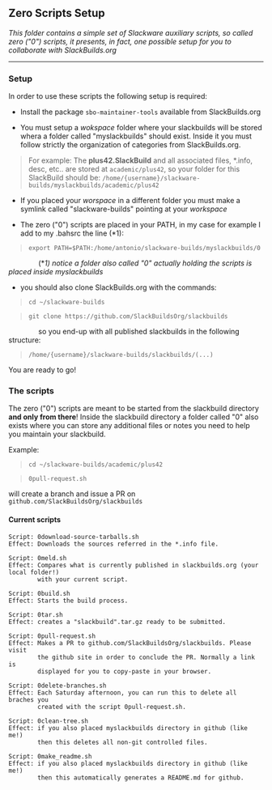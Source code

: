 ## Zero Scripts Setup

*This folder contains a simple set of Slackware auxiliary scripts, so called zero ("0") scripts, it presents, in fact, one possible setup for you to collaborate with SlackBuilds.org*

---

### Setup
In order to use these scripts the following setup is required:

* Install the package `sbo-maintainer-tools` available from SlackBuilds.org

* You must setup a *wokspace* folder where your slackbuilds will be stored whera a folder called "myslackbuilds" should exist. Inside it you must follow strictly the organization of categories from SlackBuilds.org.
>For example: The **plus42.SlackBuild** and all associated files, *.info, desc, etc.. are stored at `academic/plus42`, so your folder for this SlackBuild should be:
> `/home/{username}/slackware-builds/myslackbuilds/academic/plus42`

* If you placed your *worspace* in a different folder you must make a symlink called "slackware-builds" pointing at your *workspace*

* The zero ("0") scripts are placed in your PATH, in my case for example I add to my .bahsrc the line (*1):
> `export PATH=$PATH:/home/antonio/slackware-builds/myslackbuilds/0`

&nbsp;&nbsp;&nbsp;&nbsp;&nbsp;&nbsp;&nbsp;&nbsp;&nbsp;&nbsp;&nbsp;&nbsp;&nbsp;&nbsp;
(**1) notice a folder also called "0" actually holding the scripts is placed inside myslackbuilds*

* you should also clone SlackBuilds.org with the commands:
> `cd ~/slackware-builds`

> `git clone https://github.com/SlackBuildsOrg/slackbuilds`

&nbsp;&nbsp;&nbsp;&nbsp;&nbsp;&nbsp;&nbsp;&nbsp;&nbsp;&nbsp;&nbsp;&nbsp;&nbsp;&nbsp;
so you end-up with all published slackbuilds in the following structure:
> `/home/{username}/slackware-builds/slackbuilds/(...)`

You are ready to go!

### The scripts
The zero ("0") scripts are meant to be started from the slackbuild directory **and only from there**! Inside the slackbuild directory a folder called "0" also exists where you can store any additional files or notes you need to help you maintain your slackbuild.

Example:
> `cd ~/slackware-builds/academic/plus42`

> `0pull-request.sh`

will create a branch and issue a PR on `github.com/SlackBuildsOrg/slackbuilds` 

#### Current scripts

    Script: 0download-source-tarballs.sh
    Effect: Downloads the sources referred in the *.info file.

    Script: 0meld.sh
    Effect: Compares what is currently published in slackbuilds.org (your local folder!)
            with your current script.

    Script: 0build.sh
    Effect: Starts the build process.

    Script: 0tar.sh
    Effect: creates a "slackbuild".tar.gz ready to be submitted.
    
    Script: 0pull-request.sh
    Effect: Makes a PR to github.com/SlackBuildsOrg/slackbuilds. Please visit
            the github site in order to conclude the PR. Normally a link is 
            displayed for you to copy-paste in your browser.

    Script: 0delete-branches.sh
    Effect: Each Saturday afternoon, you can run this to delete all braches you
            created with the script 0pull-request.sh.

    Script: 0clean-tree.sh
    Effect: if you also placed myslackbuilds directory in github (like me!)
            then this deletes all non-git controlled files.

    Script: 0make_readme.sh
    Effect: if you also placed myslackbuilds directory in github (like me!)
            then this automatically generates a README.md for github.

